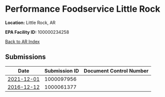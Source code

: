 # Performance Foodservice Little Rock

**Location:** Little Rock, AR

**EPA Facility ID:** 100000234258

[Back to AR Index](../../index.md)

## Submissions

| Date | Submission ID | Document Control Number |
|------|--------------|-------------------------|
| [2021-12-01](submissions/1000097956.md) | 1000097956 |  |
| [2016-12-12](submissions/1000061377.md) | 1000061377 |  |
